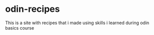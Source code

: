 # odin-recipes
This is a site with recipes that i made using skills i learned during odin basics course